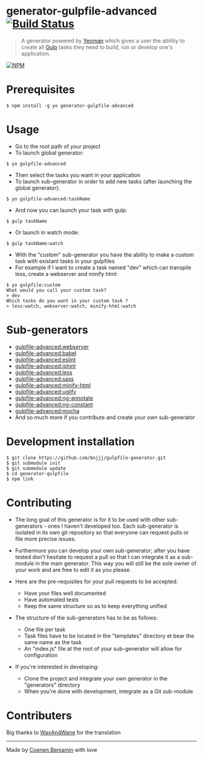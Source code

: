 # generator-gulpfile-advanced [![Build Status](https://travis-ci.org/bnjjj/generator-gulpfile-advanced?branch=master)](https://travis-ci.org/bnjjj/generator-gulpfile-advanced)

> A generator powered by [Yeoman](http://yeoman.io/) which gives a user the abilitiy to create all [Gulp](http://gulpjs.com) tasks they need to build, run or develop one's application. 

[![NPM](https://nodei.co/npm/generator-gulpfile-advanced.png?downloads=true&downloadRank=true&stars=true)](https://nodei.co/npm/generator-gulpfile-advanced/)

# Prerequisites
```
$ npm install -g yo generator-gulpfile-advanced
```

# Usage
+ Go to the root path of your project
+ To launch global generator:
```
$ yo gulpfile-advanced
```
+ Then select the tasks you want in your application
+ To launch sub-generator in order to add new tasks (after launching the global generator):
```
$ yo gulpfile-advanced:taskName
```
+ And now you can launch your task with gulp:
```
$ gulp taskName
```
+ Or launch in watch mode:
```
$ gulp taskName:watch
```

+ With the "custom" sub-generator you have the ability to make a custom task with existant tasks in your gulpfiles
+ For example if I want to create a task named "dev" which can transpile less, create a webserver and minify html:
```
$ yo gulpfile:custom
What would you call your custom task?
> dev
Which tasks do you want in your custom task ?
> less:watch, webserver:watch, minify-html:watch
```

# Sub-generators
+ [gulpfile-advanced:webserver](https://github.com/bnjjj/gulpfile-subgenerator-webserver)
+ [gulpfile-advanced:babel](https://github.com/bnjjj/gulpfile-subgenerator-babel)
+ [gulpfile-advanced:eslint](https://github.com/bnjjj/gulpfile-subgenerator-eslint)
+ [gulpfile-advanced:jshint](https://github.com/bnjjj/gulpfile-subgenerator-jshint)
+ [gulpfile-advanced:less](https://github.com/bnjjj/gulpfile-subgenerator-less)
+ [gulpfile-advanced:sass](https://github.com/bnjjj/gulpfile-subgenerator-sass)
+ [gulpfile-advanced:minify-html](https://github.com/bnjjj/gulpfile-subgenerator-minify-html)
+ [gulpfile-advanced:uglify](https://github.com/bnjjj/gulpfile-subgenerator-uglify)
+ [gulpfile-advanced:ng-annotate](https://github.com/bnjjj/gulpfile-subgenerator-ng-annotate)
+ [gulpfile-advanced:ng-constant](https://github.com/bnjjj/gulpfile-subgenerator-ng-constant)
+ [gulpfile-advanced:mocha](https://github.com/bnjjj/gulpfile-subgenerator-mocha)
+ And so much more if you contribute and create your own sub-generator

# Development installation
```
$ git clone https://github.com/bnjjj/gulpfile-generator.git
$ git submodule init
$ git submodule update
$ cd generator-gulpfile
$ npm link
```

# Contributing

+ The long goal of this generator is for it to be used with other sub-generators - ones I haven't developed too. Each sub-generator is isolated in its own git repository so that everyone can request pulls or file more precise issues.

+ Furthermore you can develop your own sub-generator; after you have tested don't hesitate to request a pull so that I can integrate it as a sub-module in the main generator. This way you will still be the sole owner of your work and are free to edit it as you please.

+ Here are the pre-requisites for your pull requests to be accepted:
  - Have your files well documented
  - Have automated tests
  - Keep the same structure so as to keep everything unified

+ The structure of the sub-generators has to be as follows:
  - One file per task
  - Task files have to be located in the "templates" directory et bear the same name as the task
  - An "index.js" file at the root of your sub-generator will allow for configuration


+ If you're interested in developing:
  - Clone the project and integrate your own generator in the "generators" directory
  - When you're done with development, integrate as a Git sub-module

# Contributers

Big thanks to [WaxAndWane](https://github.com/waxandwane) for the translation

-------------

Made by [Coenen Benjamin](https://twitter.com/BnJ25) with love

